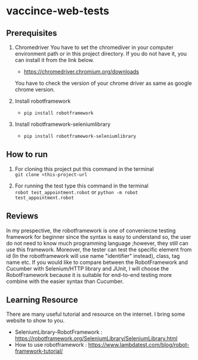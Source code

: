 # vaccince-web-tests

## Prerequisites

1. Chromedriver
  You have to set the chromediver in your computer environment path or in this project directory.
  If you do not have it, you can install it from the link below.
  
    * https://chromedriver.chromium.org/downloads
    
   You have to check the version of your chrome driver as same as google chrome version.
   
2. Install robotframework
    
    * ``` pip install robotframework ```

3. Install robotframework-seleniumlibrary

    *   ``` pip install robotframework-seleniumlibrary ```

## How to run

1. For cloning this project put this command in the terminal  
  ``` git clone <this-project-url ```
  
2. For running the test type this command in the terminal   
  ``` robot test_appointment.robot ``` or ``` python -m robot test_appointment.robot ```
  
## Reviews

In my prespective, the robotframework is one of conveniecne testing framework for beginner since the syntax is easy to understand so, the user do not need to know much programming language ;however, they still can use this framework. Moreover, the tester can test the specific element from id (In the robotframework will use name "identifier" instead), class, tag name etc. If you would like to compare between the RobotFramework and Cucumber with Selenium/HTTP library and JUnit, I will choose the RobotFramework because it is suitable for end-to-end testing more combine with the easier syntax than Cucumber.

## Learning Resource
  There are many useful tutorial and resource on the internet. I bring some website to show to you.
  
  * SeleniumLibrary-RobotFramework : https://robotframework.org/SeleniumLibrary/SeleniumLibrary.html
  * How to use robotframework : https://www.lambdatest.com/blog/robot-framework-tutorial/
